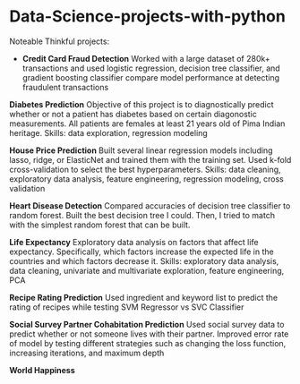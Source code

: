 # Data-Science-projects-with-python
Noteable Thinkful projects: 

* __Credit Card Fraud Detection__ Worked with a large dataset of 280k+ transactions and used logistic regression, decision tree classifier, and gradient boosting classifier compare model performance at detecting fraudulent transactions

__Diabetes Prediction__ Objective of this project is to diagnostically predict whether or not a patient has diabetes based on certain diagonostic measurements. All patients are females at least 21 years old of Pima Indian heritage. Skills: data exploration, regression modeling

__House Price Prediction__ Built several linear regression models including lasso, ridge, or ElasticNet and trained them with the training set. Used k-fold cross-validation to select the best hyperparameters. Skills: data cleaning, exploratory data analysis, feature engineering, regression modeling, cross validation

__Heart Disease Detection__ Compared accuracies of decision tree classifier to random forest. Built the best decision tree I could. Then, I tried to match with the simplest random forest that can be built.

__Life Expectancy__ Exploratory data analysis on factors that affect life expectancy. Specifically, which factors increase the expected life in the countries and which factors decrease it. Skills: exploratory data analysis, data cleaning, univariate and multivariate exploration, feature engineering, PCA

__Recipe Rating Prediction__ Used ingredient and keyword list to predict the rating of recipes while testing SVM Regressor vs SVC Classifier

__Social Survey Partner Cohabitation Prediction__ Used social survey data to predict whether or not someone lives with their partner. Improved error rate of model by testing different strategies such as changing the loss function, increasing iterations, and maximum depth

__World Happiness__


